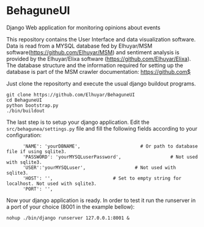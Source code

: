 # BehaguneUI

Django Web application for monitoring opinions about events

This repository contains the User Interface and data visualization software. Data is read from a MYSQL database fed by Elhuyar/MSM software(https://github.com/Elhuyar/MSM) and sentiment analysis is provided by the Elhuyar/Elixa software (https://github.com/Elhuyar/Elixa).
The database structure and the information required for setting up the database is part of the MSM crawler documentation: https://github.com$

Just clone the repositorty and execute the usual django buildout programs.

````shell
git clone https://github.com/Elhuyar/BehaguneUI
cd BehaguneUI
python bootstrap.py
./bin/buildout
````

The last step is to setup your django application. Edit the ```src/behagunea/settings.py``` file and fill the following fields according to your configuration:
```
      'NAME': 'yourDBNAME',                      # Or path to database file if using sqlite3. 
      'PASSWORD': 'yourMYSQLuserPassword',                  # Not used with sqlite3.
      'USER':'yourMYSQLuser',                  # Not used with sqlite3.
      'HOST': '',                      # Set to empty string for localhost. Not used with sqlite3.
      'PORT': '',  
```

Now your django application is ready. In order to test it run the runserver in a port of your choice (8001 in the example bellow):

````shell
nohup ./bin/django runserver 127.0.0.1:8001 &
````


